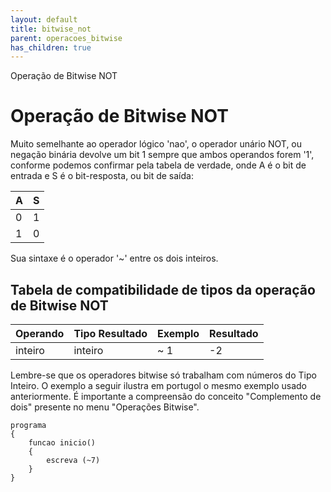 ```yaml
---
layout: default
title: bitwise_not
parent: operacoes_bitwise
has_children: true
---
```



Operação de Bitwise NOT

Operação de Bitwise NOT
=======================

Muito semelhante ao operador lógico 'nao', o operador unário NOT, ou negação binária devolve um bit 1 sempre que ambos operandos forem '1', conforme podemos confirmar pela tabela de verdade, onde A é o bit de entrada e S é o bit-resposta, ou bit de saída:

| A | S |
| --- | --- |
| 0 | 1 |
| 1 | 0 |

Sua sintaxe é o operador '~' entre os dois inteiros.

Tabela de compatibilidade de tipos da operação de Bitwise NOT
-------------------------------------------------------------

| Operando | Tipo Resultado | Exemplo | Resultado |
| --- | --- | --- | --- |
| inteiro | inteiro | ~ 1 | -2 |

Lembre-se que os operadores bitwise só trabalham com números do Tipo Inteiro. O exemplo a seguir ilustra em portugol o mesmo exemplo usado anteriormente. É importante a compreensão do conceito "Complemento de dois" presente no menu "Operações Bitwise".

```
programa
{
    funcao inicio()
    {	
		escreva (~7)
    }
}

```

